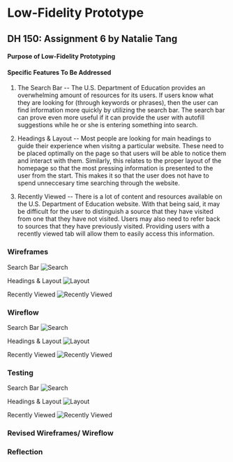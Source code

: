 # Low-Fidelity Prototype
## DH 150: Assignment 6 by Natalie Tang

#### Purpose of Low-Fidelity Prototyping

#### Specific Features To Be Addressed
1. The Search Bar -- The U.S. Department of Education provides an overwhelming amount of resources for its users. If users know what they are looking for (through keywords or phrases), then the user can find information more quickly by utilizing the search bar. The search bar can prove even more useful if it can provide the user with autofill suggestions while he or she is entering something into search. 

2. Headings & Layout -- Most people are looking for main headings to guide their experience when visitng a particular website. These need to be placed optimally on the page so that users will be able to notice them and interact with them. Similarly, this relates to the proper layout of the homepage so that the most pressing information is presented to the user from the start. This makes it so that the user does not have to spend unneccesary time searching through the website. 

3. Recently Viewed -- There is a lot of content and resources available on the U.S. Department of Education website. With that being said, it may be difficult for the user to distinguish a source that they have visited from one that they have not visited. Users may also need to refer back to sources that they have previously visited. Providing users with a recently viewed tab will allow them to easily access this information. 

### Wireframes
Search Bar
![Search](WF1.jpg)

Headings & Layout
![Layout](WF3.jpg)

Recently Viewed
![Recently Viewed](WF2.jpg)


### Wireflow
Search Bar
![Search](FLOW1.jpg)

Headings & Layout
![Layout](FLOW2.jpg)

Recently Viewed
![Recently Viewed](FLOW3.jpg)

### Testing
Search Bar
![Search](Test1.jpg)

Headings & Layout
![Layout](Test2.jpg)

Recently Viewed
![Recently Viewed](Test3.jpg)

### Revised Wireframes/ Wireflow

### Reflection
